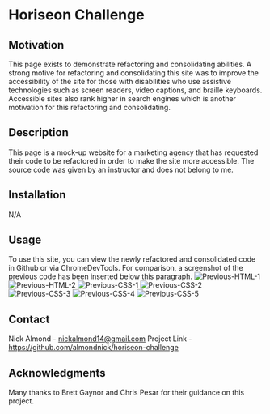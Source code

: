 # Horiseon Challenge

## Motivation

This page exists to demonstrate refactoring and consolidating abilities. A strong motive for refactoring and consolidating this site was to improve the accessibility of the site for those with disabilities who use assistive technologies such as screen readers, video captions, and braille keyboards. Accessible sites also rank higher in search engines which is another motivation for this refactoring and consolidating.

## Description

This page is a mock-up website for a marketing agency that has requested their code to be refactored in order to make the site more accessible. The source code was given by an instructor and does not belong to me.

## Installation

N/A

## Usage

To use this site, you can view the newly refactored and consolidated code in Github or via ChromeDevTools. For comparison, a screenshot of the previous code has been inserted below this paragraph.
![Previous-HTML-1](https://github.com/almondnick/horiseon-challenge/assets/143033339/c4f7c725-4b90-42d1-8e11-b7246778d068)
![Previous-HTML-2](https://github.com/almondnick/horiseon-challenge/assets/143033339/49093c47-0971-456f-9bfd-97b6ecfce870)
![Previous-CSS-1](https://github.com/almondnick/horiseon-challenge/assets/143033339/c5af4614-807c-4772-a2e0-2c1edc033024)
![Previous-CSS-2](https://github.com/almondnick/horiseon-challenge/assets/143033339/09637bb9-4ca3-4d15-850e-11df06edec0b)
![Previous-CSS-3](https://github.com/almondnick/horiseon-challenge/assets/143033339/b5c52839-72ec-4e6c-b6e1-0a72b0871e66)
![Previous-CSS-4](https://github.com/almondnick/horiseon-challenge/assets/143033339/3739b3aa-7e9a-41dc-9c66-674ad4ab828e)
![Previous-CSS-5](https://github.com/almondnick/horiseon-challenge/assets/143033339/7812651b-2b74-4aee-bb5c-9e2008957c7f)

## Contact

Nick Almond - nickalmond14@gmail.com
Project Link - https://github.com/almondnick/horiseon-challenge

## Acknowledgments

Many thanks to Brett Gaynor and Chris Pesar for their guidance on this project.

